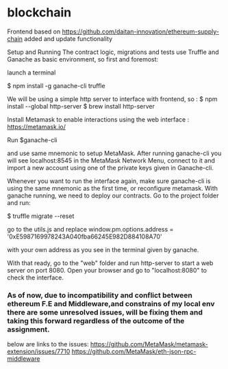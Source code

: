 # blockchain

Frontend based on https://github.com/daitan-innovation/ethereum-supply-chain
added and update functionality


Setup and Running
The contract logic, migrations and tests use Truffle and Ganache as basic environment, so first and foremost:

launch a terminal

$ npm install -g ganache-cli truffle

We will be using a simple http server to interface with frontend, so :
$ npm install --global http-server <FOR UBUNTU>
$ brew install http-server <OSX>

Install Metamask to enable interactions using the web interface : https://metamask.io/

Run
$ganache-cli

and use same mnemonic to setup MetaMask. After running ganache-cli you will see localhost:8545 in the MetaMask Network Menu, connect to it and import a new account using one of the private keys given in Ganache-cli.

Whenever you want to run the interface again, make sure ganache-cli is using the same mnemonic as the first time, or reconfigure metamask. With ganache running, we need to deploy our contracts. Go to the project folder and run:

$ truffle migrate --reset

go to the utils.js and replace
window.pm.options.address = '0xE5987169978243A040fba66245E982D884108A70'

with your own address as you see in the terminal given by ganache.

With that ready, go to the "web" folder and run http-server to start a web server on port 8080. Open your browser and go to "localhost:8080" to check the interface.

<h3>
As of now, due to incompatibility and conflict between ethereum F.E and Middleware,and constrains of my local env there are some unresolved issues, will be fixing them and taking this forward regardless of the outcome of the assignment.
  </h3>
  
  below are links to the issues:
  https://github.com/MetaMask/metamask-extension/issues/7710
  https://github.com/MetaMask/eth-json-rpc-middleware
